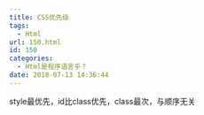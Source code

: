 ```yaml
---
title: CSS优先级
tags:
  - Html
url: 150.html
id: 150
categories:
  - Html是程序语言乎？
date: 2018-07-13 14:36:44
---
```


style最优先，id比class优先，class最次，与顺序无关